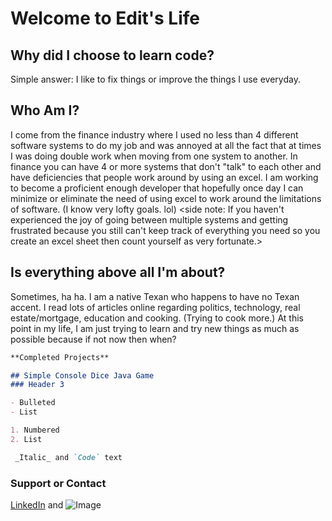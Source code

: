 # Welcome to Edit's Life

## Why did I choose to learn code? 
Simple answer: I like to fix things or improve the things I use everyday.  

## Who Am I? 
I come from the finance industry where I used no less than 4 different software systems to do my job and was annoyed at all the fact that at times I was doing double work when moving from one system to another. In finance you can have 4 or more systems that don't "talk" to each other and have deficiencies that people work around by using an excel. I am working to become a proficient enough developer that hopefully once day I can minimize or eliminate the need of using excel to work around the limitations of software. (I know very lofty goals. lol) 
<side note: If you haven't experienced the joy of going between multiple systems and getting frustrated because you still can't keep track of everything you need so you create an excel sheet then count yourself as very fortunate.> 

## Is everything above all I'm about?
Sometimes, ha ha. I am a native Texan who happens to have no Texan accent. I read lots of articles online regarding politics, technology, real estate/mortgage, education and cooking. (Trying to cook more.) At this point in my life, I am just trying to learn and try new things as much as possible because if not now then when?

```markdown
**Completed Projects**

## Simple Console Dice Java Game
### Header 3

- Bulleted
- List

1. Numbered
2. List

 _Italic_ and `Code` text


```



### Support or Contact

[LinkedIn](http://www.linkedin.com/in/editjreyes) and ![Image](src)
